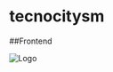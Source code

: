 # tecnocitysm
##Frontend

![Logo](![tecnocity](https://github.com/cristianpined4/tecnocitysm-frontend/assets/102541759/78316a99-ca12-4b54-bd52-98d00bc00b83)
)
